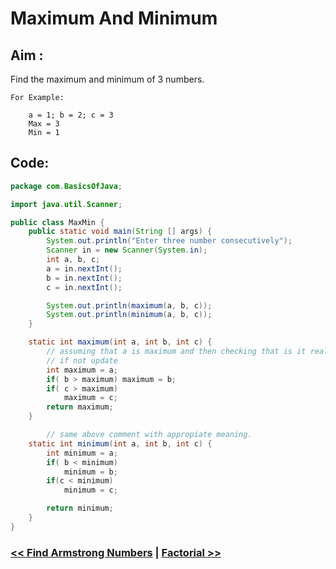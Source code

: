 # Maximum And Minimum

## Aim :

Find the maximum and minimum of 3 numbers.


```
For Example:

    a = 1; b = 2; c = 3
    Max = 3 
    Min = 1
```
## Code:

```Java
package com.BasicsOfJava;

import java.util.Scanner;

public class MaxMin {
    public static void main(String [] args) {
        System.out.println("Enter three number consecutively");
        Scanner in = new Scanner(System.in);
        int a, b, c;
        a = in.nextInt();
        b = in.nextInt();
        c = in.nextInt();

        System.out.println(maximum(a, b, c));
        System.out.println(minimum(a, b, c));
    }

    static int maximum(int a, int b, int c) {
        // assuming that a is maximum and then checking that is it really maximum
        // if not update
        int maximum = a;
        if( b > maximum) maximum = b;
        if( c > maximum)
            maximum = c;
        return maximum;
    }

        // same above comment with appropiate meaning.
    static int minimum(int a, int b, int c) {
        int minimum = a;
        if( b < minimum)
            minimum = b;
        if(c < minimum)
            minimum = c;

        return minimum;
    }
}
```
### [<< Find Armstrong Numbers](./Armstrong.md) | [Factorial >>](./Factorial.md)